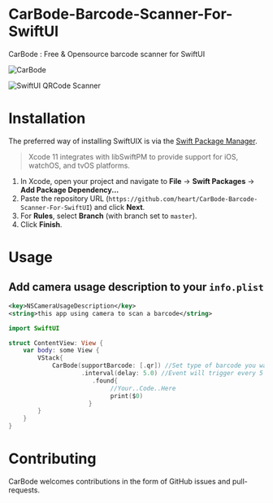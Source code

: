 # CarBode-Barcode-Scanner-For-SwiftUI
CarBode : Free &amp; Opensource barcode scanner for SwiftUI

![CarBode](https://raw.githubusercontent.com/heart/CarBode-Barcode-Scanner-For-SwiftUI/master/logo/logo.png)

![SwiftUI QRCode Scanner](https://raw.githubusercontent.com/heart/CarBode-Barcode-Scanner-For-SwiftUI/master/logo/preview.png)

# Installation

The preferred way of installing SwiftUIX is via the [Swift Package Manager](https://swift.org/package-manager/).

>Xcode 11 integrates with libSwiftPM to provide support for iOS, watchOS, and tvOS platforms.

1. In Xcode, open your project and navigate to **File** → **Swift Packages** → **Add Package Dependency...**
2. Paste the repository URL (`https://github.com/heart/CarBode-Barcode-Scanner-For-SwiftUI`) and click **Next**.
3. For **Rules**, select **Branch** (with branch set to `master`).
4. Click **Finish**.


# Usage

## Add camera usage description to your `info.plist`

``` XML
<key>NSCameraUsageDescription</key>
<string>this app using camera to scan a barcode</string>
```

```Swift
import SwiftUI

struct ContentView: View {
    var body: some View {
        VStack{
            CarBode(supportBarcode: [.qr]) //Set type of barcode you want to scan
                    .interval(delay: 5.0) //Event will trigger every 5 seconds
                       .found{
                            //Your..Code..Here
                            print($0)
                      }
        }
    }
}
```

# Contributing

CarBode welcomes contributions in the form of GitHub issues and pull-requests.

